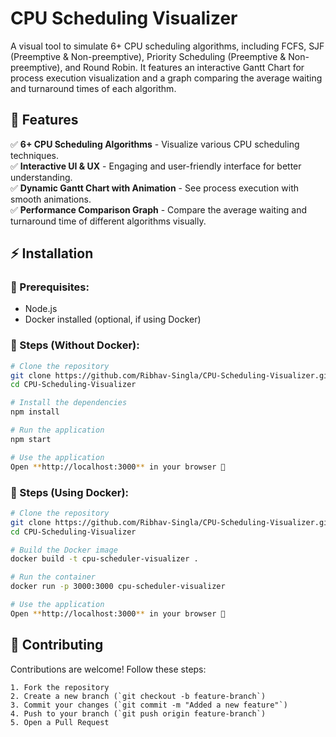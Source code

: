 
# CPU Scheduling Visualizer

A visual tool to simulate 6+ CPU scheduling algorithms, including FCFS, SJF (Preemptive & Non-preemptive), Priority Scheduling (Preemptive & Non-preemptive), and Round Robin. It features an interactive Gantt Chart for process execution visualization and a graph comparing the average waiting and turnaround times of each algorithm.

## 🎯 Features

✅ **6+ CPU Scheduling Algorithms** - Visualize various CPU scheduling techniques.  
✅ **Interactive UI & UX** - Engaging and user-friendly interface for better understanding.  
✅ **Dynamic Gantt Chart with Animation** - See process execution with smooth animations.  
✅ **Performance Comparison Graph** - Compare the average waiting and turnaround time of different algorithms visually.  
## ⚡ Installation

### 🔧 Prerequisites:
- Node.js
- Docker installed (optional, if using Docker)

### 📌 Steps (Without Docker):
```sh
# Clone the repository
git clone https://github.com/Ribhav-Singla/CPU-Scheduling-Visualizer.git
cd CPU-Scheduling-Visualizer

# Install the dependencies
npm install

# Run the application
npm start

# Use the application
Open **http://localhost:3000** in your browser 🚀 
```


### 🐳 Steps (Using Docker):
```sh
# Clone the repository
git clone https://github.com/Ribhav-Singla/CPU-Scheduling-Visualizer.git
cd CPU-Scheduling-Visualizer

# Build the Docker image
docker build -t cpu-scheduler-visualizer .

# Run the container
docker run -p 3000:3000 cpu-scheduler-visualizer

# Use the application
Open **http://localhost:3000** in your browser 🚀
```

## 🤝 Contributing
Contributions are welcome! Follow these steps:

    1. Fork the repository
    2. Create a new branch (`git checkout -b feature-branch`)
    3. Commit your changes (`git commit -m "Added a new feature"`)
    4. Push to your branch (`git push origin feature-branch`)
    5. Open a Pull Request
